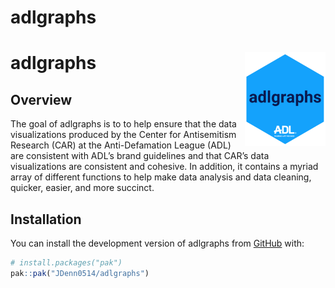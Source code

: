 
# adlgraphs

# adlgraphs <a href="https://jdenn0514.github.io/adlgraphs/"><img src="man/figures/logo.png" align="right" height="150" alt="adlgraphs website" /></a>

## Overview

The goal of adlgraphs is to to help ensure that the data visualizations
produced by the Center for Antisemitism Research (CAR) at the
Anti-Defamation League (ADL) are consistent with ADL’s brand guidelines
and that CAR’s data visualizations are consistent and cohesive. In
addition, it contains a myriad array of different functions to help make
data analysis and data cleaning, quicker, easier, and more succinct.

## Installation

You can install the development version of adlgraphs from
[GitHub](https://github.com/) with:

``` r
# install.packages("pak")
pak::pak("JDenn0514/adlgraphs")
```
